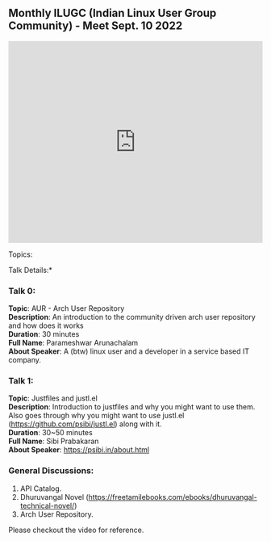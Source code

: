 ## Monthly ILUGC (Indian Linux User Group Community) - Meet Sept. 10 2022

<iframe style="height: 400px; width: 100%" src="https://www.youtube.com/embed/_BWToAPCN58" title="YouTube video player" frameborder="0" allow="accelerometer; autoplay; clipboard-write; encrypted-media; gyroscope; picture-in-picture" allowfullscreen></iframe>

Topics: 

Talk Details:*

### **Talk 0:** 
**Topic**: AUR - Arch User Repository <br>
**Description**: An introduction to the community driven arch user repository and how does it works <br>
**Duration**: 30 minutes <br>
**Full Name**: Parameshwar Arunachalam <br>
**About Speaker**: A (btw) linux user and a developer in a service based IT company. <br>

### Talk 1:
**Topic**: Justfiles and justl.el <br>
**Description**: Introduction to justfiles and why you might want to use them. Also goes through why you might want to use justl.el (https://github.com/psibi/justl.el) along with it. <br>
**Duration**: 30~50 minutes <br>
**Full Name**: Sibi Prabakaran <br>
**About Speaker**: https://psibi.in/about.html <br>

### General Discussions:

1. API Catalog.
2. Dhuruvangal Novel (https://freetamilebooks.com/ebooks/dhuruvangal-technical-novel/)
3. Arch User Repository.

Please checkout the video for reference. 